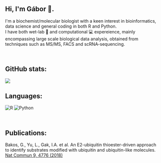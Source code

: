## Hi, I'm Gábor 👋.

I'm a biochemist/molecular biologist with a keen interest in bioinformatics, data science and general coding in both R and Python. <br/>
I have both wet-lab 🧪 and computational 💻 expereience, mainly encompassing large scale biological data analysis, obtained from techniques such as
MS/MS, FACS and scRNA-sequencing.

<br>

## GitHub stats: <br/>
<picture>
  <source
    srcset="https://github-readme-stats.vercel.app/api?username=ube2c&show_icons=true&theme=radical"
    media="(prefers-color-scheme: dark)"
  />
  <source
    srcset="https://github-readme-stats.vercel.app/api?username=ube2c&show_icons=true&theme=buefy"
    media="(prefers-color-scheme: light), (prefers-color-scheme: no-preference)"
  />
  <img src="https://github-readme-stats.vercel.app/api?username=ube2c&show_icons=true&theme=radical" />
</picture>

<br>

## Languages: <br/>
![R](https://img.shields.io/badge/r-%23276DC3.svg?style=for-the-badge&logo=r&logoColor=white)
![Python](https://img.shields.io/badge/python-3670A0?style=for-the-badge&logo=python&logoColor=ffdd54)

<br>

## Publications: <br/>

Bakos, G., Yu, L., Gak, I.A. et al. An E2-ubiquitin thioester-driven approach to identify substrates modified with ubiquitin and ubiquitin-like molecules. [Nat Commun 9, 4776 (2018)](https://doi.org/10.1038/s41467-018-07251-5)
































<!--
**UBE2C/UBE2C** is a ✨ _special_ ✨ repository because its `README.md` (this file) appears on your GitHub profile.

Here are some ideas to get you started:

- 🔭 I’m currently working on ...
- 🌱 I’m currently learning ...
- 👯 I’m looking to collaborate on ...
- 🤔 I’m looking for help with ...
- 💬 Ask me about ...
- 📫 How to reach me: ...
- 😄 Pronouns: ...
- ⚡ Fun fact: ...
-->

